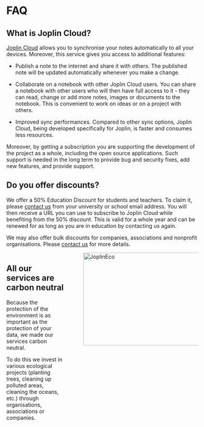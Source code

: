 # FAQ

## What is Joplin Cloud?

[Joplin Cloud](https://joplincloud.com) allows you to synchronise your notes automatically to all your devices. Moreover, this service gives you access to additional features:

- Publish a note to the internet and share it with others. The published note will be updated automatically whenever you make a change.
    
- Collaborate on a notebook with other Joplin Cloud users. You can share a notebook with other users who will then have full access to it - they can read, change or add more notes, images or documents to the notebook. This is convenient to work on ideas or on a project with others.
    
- Improved sync performances. Compared to other sync options, Joplin Cloud, being developed specifically for Joplin, is faster and consumes less resources.
    

Moreover, by getting a subscription you are supporting the development of the project as a whole, including the open source applications. Such support is needed in the long term to provide bug and security fixes, add new features, and provide support.

## Do you offer discounts?

We offer a 50% Education Discount for students and teachers. To claim it, please [contact us](mailto:support@joplincloud.com) from your university or school email address. You will then receive a URL you can use to subscribe to Joplin Cloud while benefiting from the 50% discount. This is valid for a whole year and can be renewed for as long as you are in education by contacting us again.

We may also offer bulk discounts for companies, associations and nonprofit organisations. Please [contact us](mailto:support@joplincloud.com) for more details.

<section><div style="display: flex; justify-content: space-between;"><div style="width: 60%; margin-right: 50px;">

## All our services are carbon neutral

Because the protection of the environment is as important as the protection of your data, we made our services carbon neutral.

To do this we invest in various ecological projects (planting trees, cleaning up polluted areas, cleaning the oceans, etc.) through organisations, associations or companies.

</div><div style="width: 60%;"><img src=":https://github.com/Linkosred/Joplin-FR/blob/main/readme/asset/JoplinEco.png" alt="JoplinEco" width="327" height="244" class="jop-noMdConv"></div></div></section>
